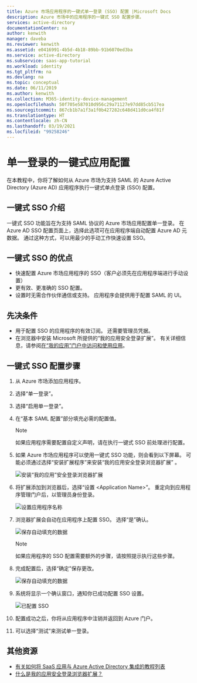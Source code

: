 ```yaml
---
title: Azure 市场应用程序的一键式单一登录 (SSO) 配置 |Microsoft Docs
description: Azure 市场中的应用程序的一键式 SSO 配置步骤。
services: active-directory
documentationCenter: na
author: kenwith
manager: daveba
ms.reviewer: kenwith
ms.assetid: e0416991-4b5d-4b18-89bb-91b6070ed3ba
ms.service: active-directory
ms.subservice: saas-app-tutorial
ms.workload: identity
ms.tgt_pltfrm: na
ms.devlang: na
ms.topic: conceptual
ms.date: 06/11/2019
ms.author: kenwith
ms.collection: M365-identity-device-management
ms.openlocfilehash: 50f705e587010d956c29a71127e97dd85cb517ea
ms.sourcegitcommit: 867cb1b7a1f3a1f0b427282c648d411d0ca4f81f
ms.translationtype: HT
ms.contentlocale: zh-CN
ms.lasthandoff: 03/19/2021
ms.locfileid: "99258246"
---
```

# <a name="one-click-app-configuration-of-single-sign-on"></a>单一登录的一键式应用配置

 在本教程中，你将了解如何从 Azure 市场为支持 SAML 的 Azure Active Directory (Azure AD) 应用程序执行一键式单点登录 (SSO) 配置。

## <a name="introduction-to-one-click-sso"></a>一键式 SSO 介绍

一键式 SSO 功能旨在为支持 SAML 协议的 Azure 市场应用配置单一登录。 在 Azure AD SSO 配置页面上，选择此选项可在应用程序端自动配置 Azure AD 元数据。 通过这种方式，可以用最少的手动工作快速设置 SSO。

## <a name="advantages-of-one-click-sso"></a>一键式 SSO 的优点

- 快速配置 Azure 市场应用程序的 SSO（客户必须先在应用程序端进行手动设置）
- 更有效、更准确的 SSO 配置。
- 设置时无需合作伙伴通信或支持。 应用程序会提供用于配置 SAML 的 UI。

## <a name="prerequisites"></a>先决条件

- 用于配置 SSO 的应用程序的有效订阅。 还需要管理员凭据。
- 在浏览器中安装 Microsoft 所提供的“我的应用安全登录扩展”。 有关详细信息，请参阅[在“我的应用”门户中访问和使用应用](../user-help/my-apps-portal-end-user-access.md)。

## <a name="one-click-sso-configuration-steps"></a>一键式 SSO 配置步骤

1. 从 Azure 市场添加应用程序。

2. 选择“单一登录”。

3. 选择“启用单一登录”。

4. 在“基本 SAML 配置”部分填充必需的配置值。

    > [!NOTE]
    > 如果应用程序需要配置自定义声明，请在执行一键式 SSO 前处理进行配置。

5. 如果 Azure 市场应用程序可以使用一键式 SSO 功能，则会看到以下屏幕。 可能必须通过选择“安装扩展程序”来安装“我的应用安全登录浏览器扩展” 。

   ![安装“我的应用”安全登录浏览器扩展](./media/one-click-sso-tutorial/install-myappssecure-extension.png)

6. 将扩展添加到浏览器后，选择“设置 \<Application Name\>”。 重定向到应用程序管理门户后，以管理员身份登录。

   ![设置应用程序名称](./media/one-click-sso-tutorial/setup-sso.png)

7. 浏览器扩展会自动在应用程序上配置 SSO。 选择“是”确认。

   ![保存自动填充的数据](./media/one-click-sso-tutorial/save-autopopulate.png)

   > [!NOTE]
   > 如果应用程序的 SSO 配置需要额外的步骤，请按照提示执行这些步骤。

8. 完成配置后，选择“确定”保存更改。

   ![保存自动填充的数据](./media/one-click-sso-tutorial/save-data.png)

9. 系统将显示一个确认窗口，通知你已成功配置 SSO 设置。

   ![已配置 SSO](./media/one-click-sso-tutorial/sso-configured.png)

10. 配置成功之后，你将从应用程序中注销并返回到 Azure 门户。

11. 可以选择“测试”来测试单一登录。

## <a name="additional-resources"></a>其他资源

* [有关如何将 SaaS 应用与 Azure Active Directory 集成的教程列表](../saas-apps/tutorial-list.md)
* [什么是我的应用安全登录浏览器扩展？](../user-help/my-apps-portal-end-user-access.md)
